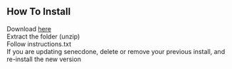 ## How To Install
Download [here](https://github.com/Beervanu/SenecDone/archive/refs/heads/main.zip)  
Extract the folder (unzip)  
Follow instructions.txt  
If you are updating senecdone, delete or remove your previous install, and re-install the new version  